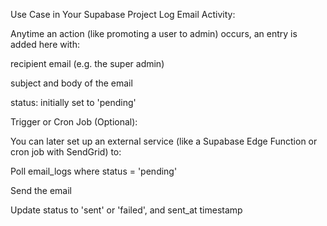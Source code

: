Use Case in Your Supabase Project
Log Email Activity:

Anytime an action (like promoting a user to admin) occurs, an entry is added here with:

recipient email (e.g. the super admin)

subject and body of the email

status: initially set to 'pending'

Trigger or Cron Job (Optional):

You can later set up an external service (like a Supabase Edge Function or cron job with SendGrid) to:

Poll email_logs where status = 'pending'

Send the email

Update status to 'sent' or 'failed', and sent_at timestamp
